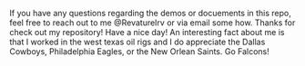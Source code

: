 If you have any questions regarding the demos or docuements in this repo, feel free to reach out to me @RevatureIrv or via email some how. 
Thanks for check out my repository! Have a nice day!
An interesting fact about me is that I worked in the west texas oil rigs and I do appreciate the Dallas Cowboys, Philadelphia Eagles, or the New Orlean Saints. Go Falcons!

